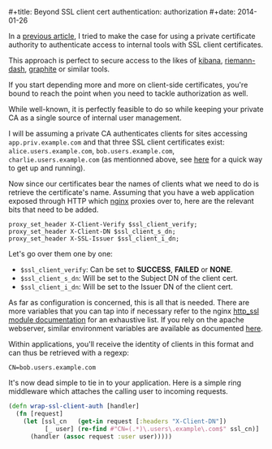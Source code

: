 #+title: Beyond SSL client cert authentication: authorization
#+date: 2014-01-26

In a [previous
article](http://spootnik.org/entries/2013/05/30_neat-trick-using-puppet-as-your-internal-ca.html),
I tried to make the case for using a private certificate authority to
authenticate access to internal tools with SSL client certificates.

This approach is perfect to secure access to the likes of
[kibana](http://www.elasticsearch.org/overview/kibana),
[riemann-dash](https://github.com/aphyr/riemann-dash),
[graphite](http://graphite.wikidot.com) or similar tools.

If you start depending more and more on client-side certificates, you're
bound to reach the point when you need to tackle authorization as well.

While well-known, it is perfectly feasible to do so while keeping your
private CA as a single source of internal user management.

I will be assuming a private CA authenticates clients for sites
accessing `app.priv.example.com` and that three SSL client certificates
exist: `alice.users.example.com`, `bob.users.example.com`,
`charlie.users.example.com` (as mentionned above, see
[here](http://spootnik.org/entries/2013/05/30_neat-trick-using-puppet-as-your-internal-ca.html)
for a quick way to get up and running).

Now since our certificates bear the names of clients what we need to do
is retrieve the certificate's name. Assuming that you have a web
application exposed through HTTP which [nginx](http://nginx.org) proxies
over to, here are the relevant bits that need to be added.

```
proxy_set_header X-Client-Verify $ssl_client_verify;
proxy_set_header X-Client-DN $ssl_client_s_dn;
proxy_set_header X-SSL-Issuer $ssl_client_i_dn;
```

Let's go over them one by one:

-   `$ssl_client_verify`: Can be set to **SUCCESS**, **FAILED** or
    **NONE**.
-   `$ssl_client_s_dn`: Will be set to the Subject DN of the client
    cert.
-   `$ssl_client_i_dn`: Will be set to the Issuer DN of the client cert.

As far as configuration is concerned, this is all that is needed. There
are more variables that you can tap into if necessary refer to the nginx
[http\_ssl module
documentation](http://nginx.org/en/docs/http/ngx_http_ssl_module.html)
for an exhaustive list. If you rely on the apache webserver, similar
environment variables are available as documented
[here](http://httpd.apache.org/docs/2.2/mod/mod_ssl.html).

Within applications, you'll receive the identity of clients in this
format and can thus be retrieved with a regexp:

```
CN=bob.users.example.com
```

It's now dead simple to tie in to your application. Here is a simple
ring middleware which attaches the calling user to incoming requests.

```clojure
(defn wrap-ssl-client-auth [handler]
  (fn [request]
    (let [ssl_cn   (get-in request [:headers "X-Client-DN"])
          [_ user] (re-find #"CN=(.*)\.users\.example\.com$" ssl_cn)]
      (handler (assoc request :user user)))))
```
